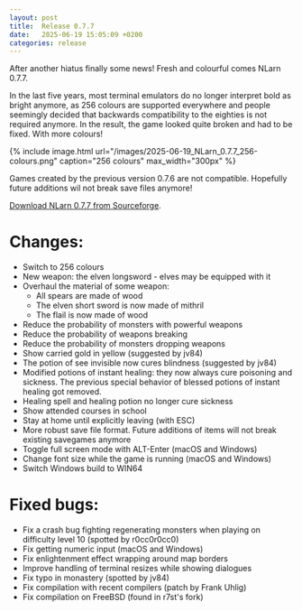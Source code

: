 ```yaml
---
layout: post
title:  Release 0.7.7
date:   2025-06-19 15:05:09 +0200
categories: release
---
```


After another hiatus finally some news! Fresh and colourful comes NLarn 0.7.7.

In the last five years, most terminal emulators do no longer interpret bold
as bright anymore, as 256 colours are supported everywhere and people seemingly
decided that backwards compatibility to the eighties is not required anymore.
In the result, the game looked quite broken and had to be fixed. With more
colours!

{% include image.html url="/images/2025-06-19_NLarn_0.7.7_256-colours.png" caption="256 colours" max_width="300px" %}

Games created by the previous version 0.7.6 are not compatible. Hopefully
future additions wil not break save files anymore!

[Download NLarn 0.7.7 from Sourceforge](http://sourceforge.net/projects/nlarn/files/nlarn/0.7.7/).

# Changes:
* Switch to 256 colours
* New weapon: the elven longsword - elves may be equipped with it
* Overhaul the material of some weapon:
  * All spears are made of wood
  * The elven short sword is now made of mithril
  * The flail is now made of wood
* Reduce the probability of monsters with powerful weapons
* Reduce the probability of weapons breaking
* Reduce the probability of monsters dropping weapons
* Show carried gold in yellow (suggested by jv84)
* The potion of see invisible now cures blindness (suggested by jv84)
* Modified potions of instant healing: they now always cure poisoning
  and sickness. The previous special behavior of blessed potions of
  instant healing got removed.
* Healing spell and healing potion no longer cure sickness
* Show attended courses in school
* Stay at home until explicitly leaving (with ESC)
* More robust save file format. Future additions of items will not break
  existing savegames anymore
* Toggle full screen mode with ALT-Enter (macOS and Windows)
* Change font size while the game is running (macOS and Windows)
* Switch Windows build to WIN64

# Fixed bugs:
* Fix a crash bug fighting regenerating monsters when playing on
  difficulty level 10 (spotted by r0cc0r0cc0)
* Fix getting numeric input (macOS and Windows)
* Fix enlightenment effect wrapping around map borders
* Improve handling of terminal resizes while showing dialogues
* Fix typo in monastery (spotted by jv84)
* Fix compilation with recent compilers (patch by Frank Uhlig)
* Fix compilation on FreeBSD (found in r7st's fork)

